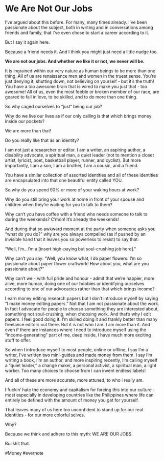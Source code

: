 # We Are Not Our Jobs

I’ve argued about this before. For many, many times already. I’ve been passionate about the subject, both in writing and in conversations among friends and family, that I’ve even chose to start a career according to it.

But I say it again here.

Because a friend needs it. And I think you might just need a little nudge too.

**We are not our jobs. And whether we like it or not, we never will be.**

It is ingrained within our very nature as human beings to be more than one thing. All of us are renaissance men and women in the truest sense. You’re just denying it, shutting down, not believing on yourself - but it’s the truth! You have a too awesome brain that is wired to make you just that - too awesome! All of us, even the most feeble or broken member of our race, are geared to fall in love, to be skilled, and to do more than one thing.

So why caged ourselves to “just” being our job?

Why do we live our lives as if our only calling is that which brings money inside our pockets?

We are more than that!

Do you really like that as an identity?

I am not just a researcher or editor. I am a writer, an aspiring author, a disability advocate, a spiritual man, a quiet leader (not to mention a closet artist, lyricist, poet, basketball player, runner, and cyclist). But more importantly, I am a son, I am a brother, I am a cousin, and a friend.

You have a similar collection of assorted identities and all of these identities are encapsulated into that one beautiful entity called YOU.

So why do you spend 90% or more of your waking hours at work?

Why do you still bring your work at home in front of your spouse and children when they’re waiting for you to talk to them?

Why can’t you have coffee with a friend who needs someone to talk to during the weekends? C’mon! It’s already the weekends!

And during that so awkward moment at the party when someone asks you “what do you do?” why are you always compelled (as if pushed by an invisible hand that it leaves you so powerless to resist) to say that:

“Well, I’m…I’m a [insert high-paying but soul-crushing job here]."

Why can’t you say: “Well, you know what, I do paper flowers. I’m so passionate about paper flower craftwork! How about you, what are you passionate about?"

Why can’t we - with full pride and honour - admit that we’re happier, more alive, more human, doing one of our hobbies or identifying ourselves according to one of our advocacies rather than that which brings income?

I earn money editing research papers but I don’t introduce myself by saying “I make money editing papers.” Not that I am not passionate about the work. In fact I advocate for people to choose something they are interested about, something not soul-crushing, when choosing work. And that’s why I edit papers. I feel good doing it. I’m skilled doing it and frankly better than many freelance editors out there. But it is not who I am. I am more than it. And even if there are instances where I need to introduce myself using the “income-generating” part of me, deep inside, I have much more exciting stuff to offer.

So when I introduce myself to most people, online or offline, I say I’m a writer, I’ve written two mini-guides and made money from them. I say I’m writing a book, I’m an author, and more inspiring recently, I’m calling myself a “quiet leader,” a change maker, a personal activist, a spiritual man, a light worker. Too many choices to choose from I can invent endless labels!

And all of these are more accurate, more attuned, to who I really am.

I fuckin’ hate the economy and capitalism for forcing this into our culture - most especially in developing countries like the Philippines where life can entirely be defined with the amount of money you get for yourself.

That leaves many of us here too unconfident to stand up for our real identities - for our more colorful selves.

Why?

Because we think and adhere to this myth: WE ARE OUR JOBS.

Bullshit that.

\#Money #evernote

